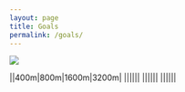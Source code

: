```yaml
---
layout: page
title: Goals
permalink: /goals/
---
```


![]({{site.baseurl}}/images/qualifying_standards.png)

||400m|800m|1600m|3200m|
||||||
||||||
||||||


